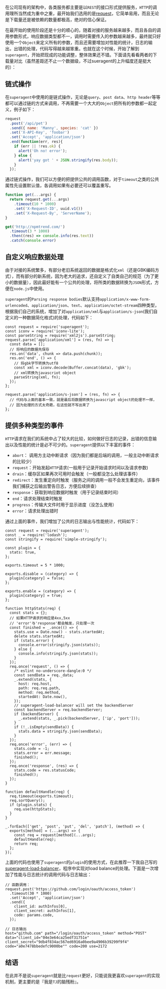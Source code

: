 在公司现有的架构中，各类服务都主要是以`REST`的接口形式提供服务，`HTTP`的调用理所当然成为重中之重，最开始我们选用的是[request](https://github.com/request/request)，它简单易用，而且无论是下载量还是被依赖的数量都极高，绝对的信心保证。

在最开始的使用阶段还是十分的顺心的，随着对接的服务越来越多，而且各自的调用参数形式，响应数据类型都不一，调用时需要传入的参数越来越多，最终就只好使用一个`Object`来定义所有的参数，而且还需要增加对性能的统计，日志的输出，出错的处理，代码写得越来越笨重。也就在这个时候，开始了解到`superagent`，开始把现成的功能调整，整体效果还不错。下面请先看看两者的下载量对比（虽然差距还不止一个数据级，不过sueragent的上升幅度还是挺大的）：

## 链式操作

在`superagent`中使用的是链式操作，无论是`query`、`post data`、`http header`等等都可以通过链的方式来调用，不再需要一个大大的`Object`把所有的参数都一起定义，例子如下：

```js
request
  .post('/api/pet')
  .send({ name: 'Manny', species: 'cat' })
  .set('X-API-Key', 'foobar')
  .set('Accept', 'application/json')
  .end(function(err, res){
    if (err || !res.ok) {
      alert('Oh no! error');
    } else {
      alert('yay got ' + JSON.stringify(res.body));
    }
  });
```

通过链式操作，我们可以方便的把提供公共的调用函数，对于`timeout`之类的公共属性先设置默认值，各调用如果有必要还可以覆盖重写。

```js
function get(...args) {
  return request.get(...args)
    .timeout(10 * 1000)
    .set('X-Request-ID', uuid.v1())
    .set('X-Request-By', 'ServerName');
}

get('http://npmtrend.com/')
  .timeout(3 * 1000)
  .then((res) => console.info(res.text))
  .catch(console.error)
```

## 自定义响应数据处理

由于对接的系统繁多，有部分老旧系统返回的数据是格式化`xml`（还是GBK编码方式），而有部分的新系统，因为老大的追求，还自定义了自类自己的规范（为了更小的数据量），因此最好能有一个公共的处理，将所类的数据转换为`JSON`形式，方便在`node.js`中使用。

`superagent`的`Parsing response bodies`默认支持`application/x-www-form-urlencoded`、`application/json`、`text`、`application/octet-stream`四种类型，根据我们自己的系统，增加了对`application/xml`与`application/s-json`(我们自定义的一种数据简化格式)的处理，代码如下：

```
const request = require('superagent');
const iconv = require('iconv-lite');
const parseString = require('xml2js').parseString;
request.parse['application/xml'] = (res, fn) => {
  const data = [];
  // 将响应的数据先保存
  res.on('data', chunk => data.push(chunk));
  res.on('end', () => {
    // 将gbk字节转换为utf8
    const xml = iconv.decode(Buffer.concat(data), 'gbk');
    // xml转换为javascriot object
    parseString(xml, fn);
  });
};

request.parse['application/s-json'] = (res, fn) => {
  // 代码与上面的基本一致，就是最后将数据转换为javascript object的处理不一样，
  // 因为处理的方式太奇葩，在这些就不写出来了
};
```

## 提供多种类型的事件

`HTTP`请求在我们的系统中占了较大的比较，如何做好日志的记录，出错的信息输出以及性能的统计是必不可少的。`superagent`提供以下丰富的事件：

- `abort`： 调用方主动中断请求（因为我们都是后端的调用，一般主动中断请求的比较少）
- `request`：开始发起`HTTP`请求(一般用于记录开始请求时间以及请求参数)
- `drain`：缓存区如果再次可用时会触发（一般都没怎么处理该事件）
- `redirect`：发生重定向时触发（服务之间的调用一般不会发生重定向，该事件我们捕获之后输出警告日志，方便后续排查）
- `response`：获取到响应数据时触发（用于记录结束时间）
- `end`：请求处理结束时触发
- `progress`：传输大文件时用于显示进度（没怎么使用）
- `error`：请求处理出错时

通过上面的事件，我们增加了公共的日志输出与性能统计，代码如下：

```
const request = require('superagent');
const _ = require('lodash');
const stringify = require('simple-stringify');

const plugin = {
  stats: true,
};

exports.timeout = 5 * 1000;

exports.disable = (category) => {
  plugin[category] = false;
};

exports.enable = (category) => {
  plugin[category] = true;
};

function httpStats(req) {
  const stats = {};
  // 如果HTTP请求的响应是4xx,5xx
  // 'error'与'response'都会触发，只处理一次
  const finished = _.once(() => {
    stats.use = Date.now() - stats.startedAt;
    delete stats.startedAt;
    if (stats.error) {
      console.error(stringify.json(stats));
    } else {
      console.info(stringify.json(stats));
    }
  });
  req.once('request', () => {
    /* eslint no-underscore-dangle:0 */
    const sendData = req._data;
    _.extend(stats, {
      host: req.host,
      path: req.req.path,
      method: req.method,
      startedAt: Date.now(),
    });
    // superagent-load-balancer will set the backendServer
    const backendServer = req.backendServer;
    if (backendServer) {
      _.extend(stats, _.pick(backendServer, ['ip', 'port']));
    }
    if (!_.isEmpty(sendData)) {
      stats.data = stringify.json(sendData);
    }
  });
  req.once('error', (err) => {
    stats.code = -1;
    stats.error = err.message;
    finished();
  });
  req.once('response', (res) => {
    stats.code = res.statusCode;
    finished();
  });
}

function defaultHandle(req) {
  req.timeout(exports.timeout);
  req.sortQuery();
  if (plugin.stats) {
    req.use(httpStats);
  }
}

_.forEach(['get', 'post', 'put', 'del', 'patch'], (method) => {
  exports[method] = (...args) => {
    const req = request[method](...args);
    defaultHandle(req);
    return req;
  };
});
```

上面的代码也使用了`superagent`的`plugin`的使用方式，在此推荐一下我自己写的[superagent-load-balancer](https://github.com/vicanso/superagent-load-balancer)，程序中实现对load balance的处理。下面是一次增加了性能与日志统计的调用代码与日志输出：

```
// 函数调用：
request.post('https://github.com/login/oauth/access_token')
  .timeout(30 * 1000)
  .set('Accept', 'application/json')
  .send({
    client_id: authInfos[0],
    client_secret: authInfos[1],
    code: params.code,
  });

// 日志输出
host="github.com" path="/login/oauth/access_token" method="POST" data="client_id="04e3e64ca25edf31751e" client_secret="9db4f834ac567ed6916a0bee9a4906b39299f9f4" code="a0e7478bbedefc9000be"" code=200 use=2172
```

## 结语

在此并不是说`superagent`就是比`request`更好，只能说我更喜欢`superagent`的实现机制，更主要的是『我是`TJ`的脑残粉』。
